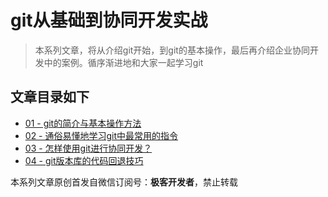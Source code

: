 # git从基础到协同开发实战

> 本系列文章，将从介绍git开始，到git的基本操作，最后再介绍企业协同开发中的案例。循序渐进地和大家一起学习git

## 文章目录如下

- [01 - git的简介与基本操作方法](./note/note-01.md)
- [02 - 通俗易懂地学习git中最常用的指令](./note/note-02.md)
- [03 - 怎样使用git进行协同开发？](./note/note-03.md)
- [04 - git版本库的代码回退技巧](./note/note-04.md)

本系列文章原创首发自微信订阅号：**极客开发者**，禁止转载
